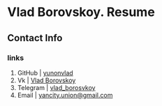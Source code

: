 <h1>Vlad Borovskoy. Resume</h1>
<h2>Contact Info</h2>
<h3>links</h3>  

1. GitHub   | [yunonvlad](http://github.com/yunonvlad) 
2. Vk       | [Vlad Borovskoy](https://vk.com/id152602723) 
3. Telegram | [vlad_borosvkoy](t.me/vlad_borovskoy)
4. Email    | yancity.union@gmail.com




